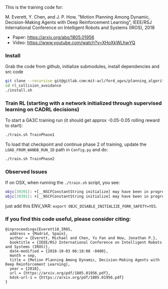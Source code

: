 
This is the training code for:

M. Everett, Y. Chen, and J. P. How, "Motion Planning Among Dynamic, Decision-Making Agents with Deep Reinforcement Learning", IEEE/RSJ International Conference on Intelligent Robots and Systems (IROS), 2018
*  Paper: https://arxiv.org/abs/1805.01956
*  Video: https://www.youtube.com/watch?v=XHoXkWLhwYQ


### Install

Grab the code from github, initialize submodules, install dependencies and src code
```bash
git clone --recursive git@gitlab.com:mit-acl/ford_ugvs/planning_algorithms/cadrl/rl_collision_avoidance.git
cd rl_collision_avoidance
./install.sh
```

### Train RL (starting with a network initialized through supervised learning on CADRL decisions)

To start a GA3C training run (it should get approx -0.05-0.05 rolling reward to start):
```bash
./train.sh TrainPhase1
```

To load that checkpoint and continue phase 2 of training, update the `LOAD_FROM_WANDB_RUN_ID` path in `Config.py` and do:
```bash
./train.sh TrainPhase2
```

### Observed Issues
If on OSX, when running the `./train.sh` script, you see:
```bash
objc[39391]: +[__NSCFConstantString initialize] may have been in progress in another thread when fork() was called.
objc[39391]: +[__NSCFConstantString initialize] may have been in progress in another thread when fork() was called. We cannot safely call it or ignore it in the fork() child process. Crashing instead. Set a breakpoint on objc_initializeAfterForkError to debug.
```
just add this ENV_VAR: `export OBJC_DISABLE_INITIALIZE_FORK_SAFETY=YES`.

### If you find this code useful, please consider citing:

```
@inproceedings{Everett18_IROS,
  address = {Madrid, Spain},
  author = {Everett, Michael and Chen, Yu Fan and How, Jonathan P.},
  booktitle = {IEEE/RSJ International Conference on Intelligent Robots and Systems (IROS)},
  date-modified = {2018-10-03 06:18:08 -0400},
  month = sep,
  title = {Motion Planning Among Dynamic, Decision-Making Agents with Deep Reinforcement Learning},
  year = {2018},
  url = {https://arxiv.org/pdf/1805.01956.pdf},
  bdsk-url-1 = {https://arxiv.org/pdf/1805.01956.pdf}
}
```